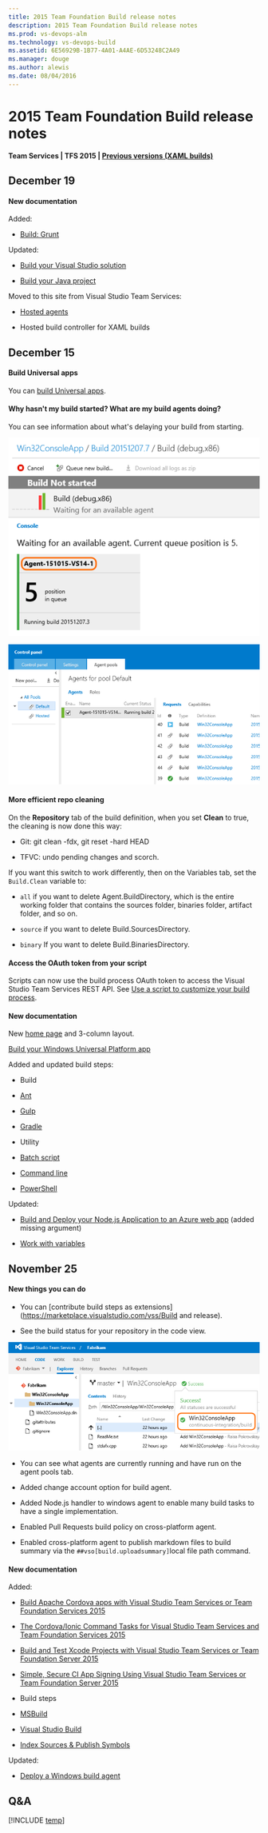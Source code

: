 ```yaml
---
title: 2015 Team Foundation Build release notes
description: 2015 Team Foundation Build release notes
ms.prod: vs-devops-alm
ms.technology: vs-devops-build
ms.assetid: 6E56929B-1B77-4A01-A4AE-6D53248C2A49
ms.manager: douge
ms.author: alewis
ms.date: 08/04/2016
---
```


# 2015 Team Foundation Build release notes

**Team Services | TFS 2015 | [Previous versions (XAML builds)](http://msdn.microsoft.com/library/ms181709%28v=vs.120%29.aspx)**

## December 19

#### New documentation

Added:

* [Build: Grunt](../steps/build/grunt.md)

Updated:

* [Build your Visual Studio solution](../apps/get-started/dot-net.md)

* [Build your Java project](../apps/get-started/java-maven.md)

Moved to this site from Visual Studio Team Services:

* [Hosted agents](../concepts/agents/hosted.md)

* Hosted build controller for XAML builds

## December 15

#### Build Universal apps

You can [build Universal apps](../apps/windows/universal.md).

#### Why hasn't my build started? What are my build agents doing?

You can see information about what's delaying your build from starting.

![build waiting for an agent](_img/2015/12/build-waiting-for-an-agent.png)

![build agent pools tab with status information](_img/2015/12/build-agent-pools-tab-with-status-information.png)

#### More efficient repo cleaning

On the **Repository** tab of the build definition, when you set **Clean** to true, the cleaning is now done this way:

 * Git: git clean -fdx, git reset -hard HEAD

 * TFVC: undo pending changes and scorch.

If you want this switch to work differently, then on the Variables tab, set the ```Build.Clean``` variable to:

* ```all``` if you want to delete Agent.BuildDirectory, which is the entire working folder that contains the sources folder, binaries folder, artifact folder, and so on.

* ```source``` if you want to delete Build.SourcesDirectory.

* ```binary``` If you want to delete Build.BinariesDirectory.

#### Access the OAuth token from your script

Scripts can now use the build process OAuth token to access the Visual Studio Team Services REST API. See [Use a script to customize your build process](../scripts/index.md).

#### New documentation

New [home page](../overview.md) and 3-column layout.

[Build your Windows Universal Platform app](../apps/windows/universal.md)

Added and updated build steps:

* Build

 - [Ant](../steps/build/ant.md)

 - [Gulp](../steps/build/gulp.md)

 - [Gradle](../steps/build/gradle.md)

* Utility

 - [Batch script](../steps/utility/batch-script.md)

 - [Command line](../steps/utility/command-line.md)

 - [PowerShell](../steps/utility/powershell.md)

Updated:

* [Build and Deploy your Node.js Application to an Azure web app](../apps/nodejs/nodejs-to-azure.md) (added missing argument)

* [Work with variables](../concepts/definitions/build/variables.md)


## November 25

#### New things you can do

* You can [contribute build steps as extensions](https://marketplace.visualstudio.com/vss/Build and release).

* See the build status for your repository in the code view.

 ![build status in code tab](_img/2015/11/build-status-in-code-tab.png)

* You can see what agents are currently running and have run on the agent pools tab.

* Added change account option for build agent.

* Added Node.js handler to windows agent to enable many build tasks to have a single implementation.

* Enabled Pull Requests build policy on cross-platform agent.

* Enabled cross-platform agent to publish markdown files to build summary via the ```##vso[build.uploadsummary]```local file path command.

#### New documentation

Added:

* [Build Apache Cordova apps with Visual Studio Team Services or Team Foundation Services 2015](../apps/mobile/cordova-build.md)

* [The Cordova/Ionic Command Tasks for Visual Studio Team Services and Team Foundation Services 2015](../apps/mobile/cordova-command.md)

* [Build and Test Xcode Projects with Visual Studio Team Services or Team Foundation Server 2015](../apps/mobile/xcode-ios.md)

* [Simple, Secure CI App Signing Using Visual Studio Team Services or Team Foundation Server 2015](../apps/mobile/secure-certs.md)

* Build steps

 - [MSBuild](../steps/build/msbuild.md)

 - [Visual Studio Build](../steps/build/visual-studio-build.md)

 - [Index Sources & Publish Symbols](../steps/build/index-sources-publish-symbols.md)

Updated:

* [Deploy a Windows build agent](../actions/agents/v1-windows.md)

## Q&A

<!-- BEGINSECTION class="md-qanda" -->

[!INCLUDE [temp](../_shared/qa-versions.md)]

<!-- ENDSECTION -->
